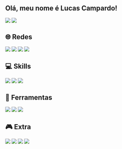 ## Olá, meu nome é Lucas Campardo!

<div>
<a href="#"><img src="https://github-readme-stats.vercel.app/api?username=LukeCampardo&theme=blue-green"></a>
<a href="#"><img src="https://github-readme-stats.vercel.app/api/top-langs/?username=LukeCampardo&theme=blue-green"></a>
</div>

## 🌐 Redes
<div>
<a href="https://www.instagram.com/lukecampardo/"><img src="https://img.shields.io/badge/Instagram-E4405F?style=for-the-badge&logo=instagram&logoColor=white" target="_blank"></a>
<a href="https://www.linkedin.com/in/lucas-campardo-196724208/"><img src="https://img.shields.io/badge/LinkedIn-0077B5?style=for-the-badge&logo=linkedin&logoColor=white" target="_blank"></a>
<a href="https://dev.to/lukecampardo"><img src="https://img.shields.io/badge/dev.to-0A0A0A?style=for-the-badge&logo=devdotto&logoColor=white" target="_blank"></a>
<a href=""><img src="https://img.shields.io/badge/Spotify-1ED760?&style=for-the-badge&logo=spotify&logoColor=white" target="_blank"></a>
</div>

## 💻 Skills
<div>
<a href="#"><img src="https://img.shields.io/badge/Go-00ADD8?style=for-the-badge&logo=go&logoColor=white" target="_blank"></a>
<a href="#"><img src="https://img.shields.io/badge/MySQL-00000F?style=for-the-badge&logo=mysql&logoColor=white" target="_blank"></a>
<a href="#"><img src="https://img.shields.io/badge/GIT-E44C30?style=for-the-badge&logo=git&logoColor=white" target="_blank"></a>

</div>

## 🔧 Ferramentas
<div>
<a href="#"><img src="https://img.shields.io/badge/Opera-FF1B2D?style=for-the-badge&logo=Opera&logoColor=white" target="_blank"></a>
<a href="#"><img src="https://img.shields.io/badge/Windows-0078D6?style=for-the-badge&logo=windows&logoColor=white" target="_blank"></a>
<a href="#"><img src="https://img.shields.io/badge/Visual_Studio_Code-0078D4?style=for-the-badge&logo=visual%20studio%20code&logoColor=white" target="_blank"></a>
</div>

## 🎮 Extra
<div>
<a href="#"><img src="https://img.shields.io/badge/Epic%20Games-313131?style=for-the-badge&logo=Epic%20Games&logoColor=white" target="_blank"></a>
<a href=""><img src="https://img.shields.io/badge/Counter_Strike-000000?style=for-the-badge&logo=counter-strike&logoColor=white" target="_blank"></a>
<a href="https://steamcommunity.com/id/pardoca019/"><img src="https://img.shields.io/badge/Steam-000000?style=for-the-badge&logo=steam&logoColor=white" target="_blank"></a>
<a href="https://account.xbox.com/pt-BR/Profile?xr=mebarnav"><img src="https://img.shields.io/badge/Xbox-107C10?style=for-the-badge&logo=xbox&logoColor=white" target="_blank"></a>
</div>
